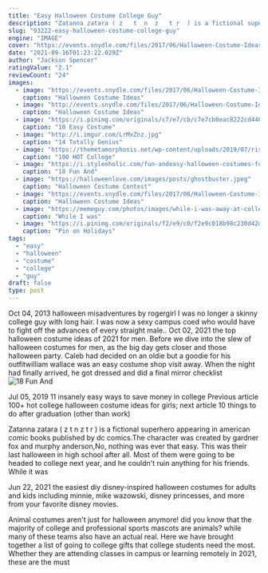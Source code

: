 ```yaml
---
title: "Easy Halloween Costume College Guy"
description: "Zatanna zatara ( z   t  n  z   t r  ) is a fictional superhero appearing in american comic books published by dc comics.The character was created by gardner fox and murphy anderson,"
slug: "93222-easy-halloween-costume-college-guy"
engine: "IMAGE"
cover: "https://events.snydle.com/files/2017/06/Halloween-Costume-Ideas-For-Men-28.jpg"
date: "2021-09-16T01:23:22.029Z"
author: "Jackson Spencer"
ratingValue: "2.1"
reviewCount: "24"
images:
  - image: "https://events.snydle.com/files/2017/06/Halloween-Costume-Ideas-For-Men-28.jpg"
    caption: "Halloween Costume Ideas"
  - image: "http://events.snydle.com/files/2017/06/Halloween-Costume-Ideas-For-Men-4.jpg"
    caption: "Halloween Costume Ideas"
  - image: "https://i.pinimg.com/originals/c7/e7/cb/c7e7cb0eac8222cd4404295c1222d6e8.jpg"
    caption: "10 Easy Costume"
  - image: "http://i.imgur.com/LrMxZnz.jpg"
    caption: "14 Totally Genius"
  - image: "https://themetamorphosis.net/wp-content/uploads/2019/07/risky-business-costume-640x800.jpg"
    caption: "100 HOT College"
  - image: "https://i.styleoholic.com/fun-andeasy-halloween-costumes-for-guys-13-500x750.jpg"
    caption: "18 Fun And"
  - image: "https://halloweenlove.com/images/posts/ghostbuster.jpeg"
    caption: "Halloween Costume Contest"
  - image: "https://events.snydle.com/files/2017/06/Halloween-Costume-Ideas-For-Men-25.jpg"
    caption: "Halloween Costume Ideas"
  - image: "https://memeguy.com/photos/images/while-i-was-away-at-college-my-dad-decided-to-wear-my-old-halloween-costume-to-work-47832.jpg"
    caption: "While I was"
  - image: "https://i.pinimg.com/originals/f2/e9/c0/f2e9c018b98c230d42d83dbb94b37020.jpg"
    caption: "Pin on Holidays"
tags:
  - "easy"
  - "halloween"
  - "costume"
  - "college"
  - "guy"
draft: false
type: post
---
```


Oct 04, 2013 halloween misadventures by rogergirl  I was no longer a skinny college guy with long hair. I was now a sexy campus coed who would have to fight off the advances of every straight male.. Oct 02, 2021 the top halloween costume ideas of 2021 for men. Before we dive into the slew of halloween costumes for men, as the big day gets closer and those halloween party. Caleb had decided on an oldie but a goodie for his outfitwilliam wallace was an easy costume shop visit away. When the night had finally arrived, he got dressed and did a final mirror checklist
![18 Fun And](https://i.styleoholic.com/fun-andeasy-halloween-costumes-for-guys-13-500x750.jpg "18 Fun And")

Jul 05, 2019 11 insanely easy ways to save money in college  Previous article 100+ hot college halloween costume ideas for girls; next article 10 things to do after graduation (other than work)
<!--inArticleAds-->

<!--galleryOne-->

Zatanna zatara ( z   t  n  z   t r  ) is a fictional superhero appearing in american comic books published by dc comics.The character was created by gardner fox and murphy anderson,No, nothing was ever that easy. This was their last halloween in high school after all. Most of them were going to be headed to college next year, and he couldn't ruin anything for his friends. While it was
<!--inArticleAds-->

<!--galleryTwo-->

Jun 22, 2021 the easiest diy disney-inspired halloween costumes for adults and kids including minnie, mike wazowski, disney princesses, and more from your favorite disney movies.
<!--galleryThree-->

Animal costumes aren't just for halloween anymore! did you know that the majority of college and professional sports mascots are animals? while many of these teams also have an actual real. Here we have brought together a list of going to college gifts that college students need the most. Whether they are attending classes in campus or learning remotely in 2021, these are the must